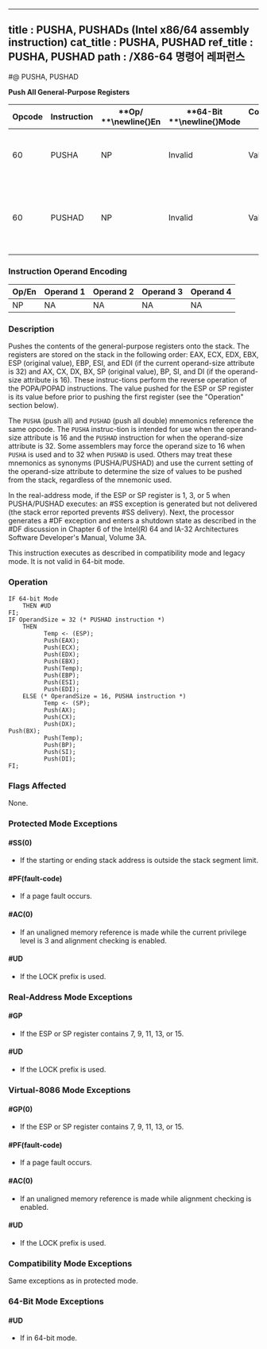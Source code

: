 ----------------------------
title : PUSHA, PUSHADs (Intel x86/64 assembly instruction)
cat_title : PUSHA, PUSHAD
ref_title : PUSHA, PUSHAD
path : /X86-64 명령어 레퍼런스
----------------------------
#@ PUSHA, PUSHAD

**Push All General-Purpose Registers**

|**Opcode**|**Instruction**|**Op/ **\newline{}**En**|**64-Bit **\newline{}**Mode**|**Compat/**\newline{}**Leg Mode**|**Description**|
|----------|---------------|------------------------|-----------------------------|---------------------------------|---------------|
|60|PUSHA|NP|Invalid|Valid|Push AX, CX, DX, BX, original SP, BP, SI, and DI.|
|60|PUSHAD|NP|Invalid|Valid|Push EAX, ECX, EDX, EBX, original ESP, EBP, ESI, and EDI.|
### Instruction Operand Encoding


|Op/En|Operand 1|Operand 2|Operand 3|Operand 4|
|-----|---------|---------|---------|---------|
|NP|NA|NA|NA|NA|
### Description


Pushes the contents of the general-purpose registers onto the stack. The registers are stored on the stack in the following order: EAX, ECX, EDX, EBX, ESP (original value), EBP, ESI, and EDI (if the current operand-size attribute is 32) and AX, CX, DX, BX, SP (original value), BP, SI, and DI (if the operand-size attribute is 16). These instruc-tions perform the reverse operation of the POPA/POPAD instructions. The value pushed for the ESP or SP register is its value before prior to pushing the first register (see the "Operation" section below).

The `PUSHA` (push all) and `PUSHAD` (push all double) mnemonics reference the same opcode. The `PUSHA` instruc-tion is intended for use when the operand-size attribute is 16 and the `PUSHAD` instruction for when the operand-size attribute is 32. Some assemblers may force the operand size to 16 when `PUSHA` is used and to 32 when `PUSHAD` is used. Others may treat these mnemonics as synonyms (PUSHA/PUSHAD) and use the current setting of the operand-size attribute to determine the size of values to be pushed from the stack, regardless of the mnemonic used.

In the real-address mode, if the ESP or SP register is 1, 3, or 5 when PUSHA/PUSHAD executes: an #SS exception is generated but not delivered (the stack error reported prevents #SS delivery). Next, the processor generates a #DF exception and enters a shutdown state as described in the #DF discussion in Chapter 6 of the Intel(R) 64 and IA-32 Architectures Software Developer's Manual, Volume 3A.

This instruction executes as described in compatibility mode and legacy mode. It is not valid in 64-bit mode.


### Operation

```info-verb
IF 64-bit Mode 
    THEN #UD
FI;
IF OperandSize = 32 (* PUSHAD instruction *)
    THEN
          Temp <- (ESP);
          Push(EAX);
          Push(ECX);
          Push(EDX);
          Push(EBX);
          Push(Temp);
          Push(EBP);
          Push(ESI);
          Push(EDI);
    ELSE (* OperandSize = 16, PUSHA instruction *)
          Temp <- (SP);
          Push(AX);
          Push(CX);
          Push(DX);
Push(BX);
          Push(Temp);
          Push(BP);
          Push(SI);
          Push(DI);
FI;
```
### Flags Affected


None.


### Protected Mode Exceptions

#### #SS(0)
* If the starting or ending stack address is outside the stack segment limit.

#### #PF(fault-code)
* If a page fault occurs.

#### #AC(0)
* If an unaligned memory reference is made while the current privilege level is 3 and alignment checking is enabled.

#### #UD
* If the LOCK prefix is used.

### Real-Address Mode Exceptions

#### #GP
* If the ESP or SP register contains 7, 9, 11, 13, or 15.

#### #UD
* If the LOCK prefix is used.

### Virtual-8086 Mode Exceptions

#### #GP(0)
* If the ESP or SP register contains 7, 9, 11, 13, or 15.

#### #PF(fault-code)
* If a page fault occurs.

#### #AC(0)
* If an unaligned memory reference is made while alignment checking is enabled.

#### #UD
* If the LOCK prefix is used.

### Compatibility Mode Exceptions



Same exceptions as in protected mode.


### 64-Bit Mode Exceptions

#### #UD
* If in 64-bit mode.
